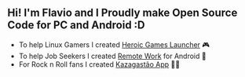 ## Hi! I'm Flavio and I Proudly make Open Source Code for PC and Android :D
- To help Linux Gamers I created [Heroic Games Launcher](https://github.com/flavioislima/HeroicGamesLauncher) 🎮 
- To help Job Seekers I created [Remote Work](https://play.google.com/store/apps/details?id=com.remotework) for Android 📱
- For Rock n Roll fans I created [Kazagastão App](https://play.google.com/store/apps/details?id=com.kazagastao) 🤘🏽
